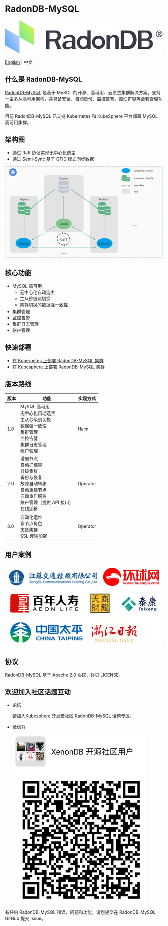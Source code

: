 #  RadonDB-MySQL

 ![](docs/images/logo_radondb-mysql.png)  <br>

[English](README.md) | 中文 

## 什么是 RadonDB-MySQL

[RadonDB-MySQL](https://github.com/radondb/radondb-mysql-kubernetes) 是基于 MySQL 的开源、高可用、云原生集群解决方案。支持一主多从高可用架构，并具备安全、自动备份、监控告警、自动扩容等全套管理功能。

目前 RadonDB-MySQL 已支持 Kubernetes 和 KubeSphere 平台部署 MySQL 高可用集群。 

## 架构图

- 通过 Raft 协议实现无中心化选主
- 通过 Semi-Sync 基于 GTID 模式同步数据

![](docs/images/radondb-mysql_Architecture_1.png)

## 核心功能

- MySQL 高可用
    - 无中心化自动选主
    - 主从秒级别切换
    - 集群切换的数据强一致性
- 集群管理
- 监控告警
- 集群日志管理
- 账户管理

## 快速部署

- [ 在 Kubernetes 上部署 RadonDB-MySQL 集群](docs/Kubernetes/deploy_radondb-mysql_on_kubernetes.md)
- [ 在 Kubesphere 上部署 RadonDB-MySQL 集群 ](docs/KubeSphere/deploy_radondb-mysql_on_kubesphere.md)

## 版本路线

| 版本 | 功能  | 实现方式 |
|------|--------|------| 
| 1.0 | MySQL 高可用 <br> 无中心化自动选主<br> 主从秒级别切换<br> 数据强一致性 <br> 集群管理 <br> 监控告警 <br> 集群日志管理 <br> 账户管理 | Helm |
| 2.0  | 增删节点 <br> 自动扩缩容 <br> 升级集群 <br> 备份与恢复 <br> 故障自动转移 <br> 自动重建节点 <br> 自动重启服务 <br> 账户管理（提供 API 接口）<br> 在线迁移   |  Operator |
| 3.0  | 自动化运维 <br> 多节点角色 <br> 灾备集群 <br> SSL 传输加密 | Operator |

## 用户案例

![](docs/images/users.png)

## 协议

RadonDB-MySQL 基于 Apache 2.0 协议，详见 [LICENSE](./LICENSE)。

## 欢迎加入社区话题互动

- 论坛

   请加入[Kubesphere 开发者社区](https://kubesphere.com.cn/forum/t/radondb-mysql) RadonDB-MySQL 话题专区。

- 微信群 

   ![](docs/images/wechat_group.png)

有任何 RadonDB-MySQL 错误、问题和功能，请您提交在 RadonDB-MySQL GitHub 提交 Issue。


 
